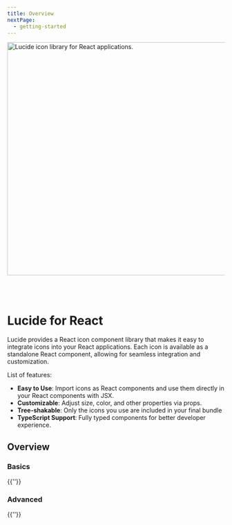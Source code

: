 ```yaml
---
title: Overview
nextPage:
  - getting-started
---
```


<script setup>
import OverviewLink from '../../.vitepress/theme/components/base/OverviewLink.vue'
import OverviewLinkGrid from '../../.vitepress/theme/components/base/OverviewLinkGrid.vue'
import { reactSidebar } from '../../.vitepress/sidebar/react'
</script>

<img src="/package-logos/dark/lucide-react.svg" alt="Lucide icon library for React applications." width="540" style="margin-bottom: 48px;"/>

<!-- [![npm](https://img.shields.io/npm/v/lucide-react?color=blue)](https://www.npmjs.com/package/lucide-react)
[![NPM Downloads](https://img.shields.io/npm/dw/lucide-react)](https://www.npmjs.com/package/lucide-react) -->


# Lucide for React

Lucide provides a React icon component library that makes it easy to integrate icons into your React applications.
Each icon is available as a standalone React component, allowing for seamless integration and customization.

List of features:
- **Easy to Use**: Import icons as React components and use them directly in your React components with JSX.
- **Customizable**: Adjust size, color, and other properties via props.
- **Tree-shakable**: Only the icons you use are included in your final bundle
- **TypeScript Support**: Fully typed components for better developer experience.

## Overview

<OverviewLink href="/guide/react/getting-started" title="Getting Started" desc="Learn how to get started with Lucide in your React project."/>

### Basics
{{''}}

<OverviewLinkGrid>
  <OverviewLink v-for="item in reactSidebar[1].items" :key="item.link" :href="item.link" :title="item.text" :desc="item.desc"/>
</OverviewLinkGrid >

### Advanced
{{''}}

<OverviewLinkGrid>
  <OverviewLink v-for="item in reactSidebar[2].items" :key="item.link" :href="item.link" :title="item.text" :desc="item.desc"/>
</OverviewLinkGrid >
